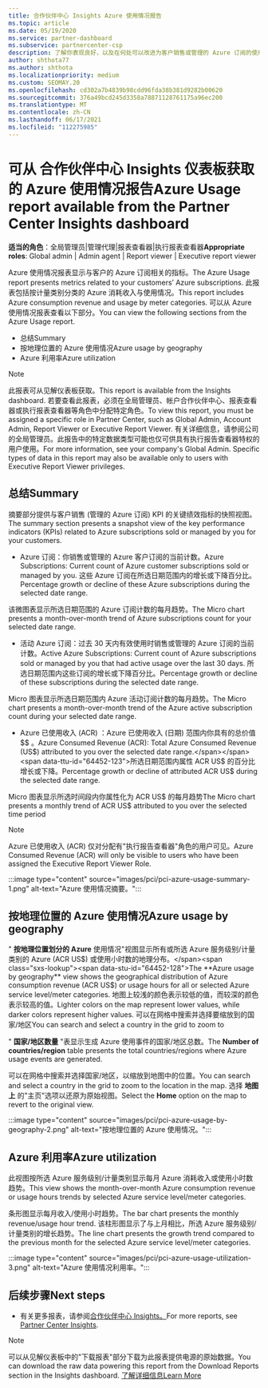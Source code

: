 ```yaml
---
title: 合作伙伴中心 Insights Azure 使用情况报告
ms.topic: article
ms.date: 05/19/2020
ms.service: partner-dashboard
ms.subservice: partnercenter-csp
description: 了解你表现良好，以及在何处可以改进为客户销售或管理的 Azure 订阅的使用。
author: shthota77
ms.author: shthota
ms.localizationpriority: medium
ms.custom: SEOMAY.20
ms.openlocfilehash: cd302a7b4839b98cdd96fda38b381d9282b00620
ms.sourcegitcommit: 376a49bcd245d3358a78871128761175a96ec200
ms.translationtype: MT
ms.contentlocale: zh-CN
ms.lasthandoff: 06/17/2021
ms.locfileid: "112275985"
---
```

# <a name="azure-usage-report-available-from-the-partner-center-insights-dashboard"></a><span data-ttu-id="64452-103">可从 合作伙伴中心 Insights 仪表板获取的 Azure 使用情况报告</span><span class="sxs-lookup"><span data-stu-id="64452-103">Azure Usage report available from the Partner Center Insights dashboard</span></span>

<span data-ttu-id="64452-104">**适当的角色**：全局管理员|管理代理|报表查看器|执行报表查看器</span><span class="sxs-lookup"><span data-stu-id="64452-104">**Appropriate roles**: Global admin | Admin agent | Report viewer | Executive report viewer</span></span>

<span data-ttu-id="64452-105">Azure 使用情况报表显示与客户的 Azure 订阅相关的指标。</span><span class="sxs-lookup"><span data-stu-id="64452-105">The Azure Usage report presents metrics related to your customers’ Azure subscriptions.</span></span> <span data-ttu-id="64452-106">此报表包括按计量类别分类的 Azure 消耗收入与使用情况。</span><span class="sxs-lookup"><span data-stu-id="64452-106">This report includes Azure consumption revenue and usage by meter categories.</span></span> <span data-ttu-id="64452-107">可以从 Azure 使用情况报表查看以下部分。</span><span class="sxs-lookup"><span data-stu-id="64452-107">You can view the following sections from the Azure Usage report.</span></span>

- <span data-ttu-id="64452-108">总结</span><span class="sxs-lookup"><span data-stu-id="64452-108">Summary</span></span>
- <span data-ttu-id="64452-109">按地理位置的 Azure 使用情况</span><span class="sxs-lookup"><span data-stu-id="64452-109">Azure usage by geography</span></span>
- <span data-ttu-id="64452-110">Azure 利用率</span><span class="sxs-lookup"><span data-stu-id="64452-110">Azure utilization</span></span>

 > [!NOTE]
 > <span data-ttu-id="64452-111">此报表可从见解仪表板获取。</span><span class="sxs-lookup"><span data-stu-id="64452-111">This report is available from the Insights dashboard.</span></span> <span data-ttu-id="64452-112">若要查看此报表，必须在全局管理员、帐户合作伙伴中心、报表查看器或执行报表查看器等角色中分配特定角色。</span><span class="sxs-lookup"><span data-stu-id="64452-112">To view this report, you must be assigned a specific role in Partner Center, such as Global Admin, Account Admin, Report Viewer or Executive Report Viewer.</span></span> <span data-ttu-id="64452-113">有关详细信息，请参阅公司的全局管理员。此报告中的特定数据类型可能也仅可供具有执行报告查看器特权的用户使用。</span><span class="sxs-lookup"><span data-stu-id="64452-113">For more information, see your company's Global Admin. Specific types of data in this report may also be available only to users with Executive Report Viewer privileges.</span></span>

## <a name="summary"></a><span data-ttu-id="64452-114">总结</span><span class="sxs-lookup"><span data-stu-id="64452-114">Summary</span></span>

<span data-ttu-id="64452-115">摘要部分提供与客户销售 (管理的 Azure 订阅) KPI 的关键绩效指标的快照视图。</span><span class="sxs-lookup"><span data-stu-id="64452-115">The summary section presents a snapshot view of the key performance indicators (KPIs) related to Azure subscriptions sold or managed by you for your customers.</span></span>  

- <span data-ttu-id="64452-116">Azure 订阅：你销售或管理的 Azure 客户订阅的当前计数。</span><span class="sxs-lookup"><span data-stu-id="64452-116">Azure Subscriptions: Current count of Azure customer subscriptions sold or managed by you.</span></span>
<span data-ttu-id="64452-117">这些 Azure 订阅在所选日期范围内的增长或下降百分比。</span><span class="sxs-lookup"><span data-stu-id="64452-117">Percentage growth or decline of these Azure subscriptions during the selected date range.</span></span>

<span data-ttu-id="64452-118">该微图表显示所选日期范围的 Azure 订阅计数的每月趋势。</span><span class="sxs-lookup"><span data-stu-id="64452-118">The Micro chart presents a month-over-month trend of Azure subscriptions count for your selected date range.</span></span>
- <span data-ttu-id="64452-119">活动 Azure 订阅：过去 30 天内有效使用时销售或管理的 Azure 订阅的当前计数。</span><span class="sxs-lookup"><span data-stu-id="64452-119">Active Azure Subscriptions: Current count of Azure subscriptions sold or managed by you that had active usage over the last 30 days.</span></span>
<span data-ttu-id="64452-120">所选日期范围内这些订阅的增长或下降百分比。</span><span class="sxs-lookup"><span data-stu-id="64452-120">Percentage growth or decline of these subscriptions during the selected date range.</span></span>

<span data-ttu-id="64452-121">Micro 图表显示所选日期范围内 Azure 活动订阅计数的每月趋势。</span><span class="sxs-lookup"><span data-stu-id="64452-121">The Micro chart presents a month-over-month trend of the Azure active subscription count during your selected date range.</span></span>

- <span data-ttu-id="64452-122">Azure 已使用收入 (ACR) ：Azure 已使用收入 (日期) 范围内你具有的总价值 $$ 。</span><span class="sxs-lookup"><span data-stu-id="64452-122">Azure Consumed Revenue (ACR): Total Azure Consumed Revenue (US$) attributed to you over the selected date range.</span></span>
<span data-ttu-id="64452-123">所选日期范围内属性 ACR US$ 的百分比增长或下降。</span><span class="sxs-lookup"><span data-stu-id="64452-123">Percentage growth or decline of attributed ACR US$ during the selected date range.</span></span> 

<span data-ttu-id="64452-124">Micro 图表显示所选时间段内你属性化为 ACR US$ 的每月趋势</span><span class="sxs-lookup"><span data-stu-id="64452-124">The Micro chart presents a monthly trend of ACR US$ attributed to you over the selected time period</span></span>


> [!NOTE]
 > <span data-ttu-id="64452-125">Azure 已使用收入 (ACR) 仅对分配有"执行报告查看器"角色的用户可见。</span><span class="sxs-lookup"><span data-stu-id="64452-125">Azure Consumed Revenue (ACR) will only be visible to users who have been assigned the Executive Report Viewer Role.</span></span>

:::image type="content" source="images/pci/pci-azure-usage-summary-1.png" alt-text="Azure 使用情况摘要。":::

## <a name="azure-usage-by-geography"></a><span data-ttu-id="64452-127">按地理位置的 Azure 使用情况</span><span class="sxs-lookup"><span data-stu-id="64452-127">Azure usage by geography</span></span>

<span data-ttu-id="64452-128">" **按地理位置划分的 Azure** 使用情况"视图显示所有或所选 Azure 服务级别/计量类别的 Azure (ACR US$) 或使用小时数的地理分布。</span><span class="sxs-lookup"><span data-stu-id="64452-128">The **Azure usage by geography** view shows the geographical distribution of Azure consumption revenue (ACR US$) or usage hours for all or selected Azure service level/meter categories.</span></span> <span data-ttu-id="64452-129">地图上较浅的颜色表示较低的值，而较深的颜色表示较高的值。</span><span class="sxs-lookup"><span data-stu-id="64452-129">Lighter colors on the map represent lower values, while darker colors represent higher values.</span></span> <span data-ttu-id="64452-130">可以在网格中搜索并选择要缩放到的国家/地区</span><span class="sxs-lookup"><span data-stu-id="64452-130">You can search and select a country in the grid to zoom to</span></span> 

<span data-ttu-id="64452-131">" **国家/地区数量** "表显示生成 Azure 使用事件的国家/地区总数。</span><span class="sxs-lookup"><span data-stu-id="64452-131">The **Number of countries/region** table presents the total countries/regions where Azure usage events are generated.</span></span>

<span data-ttu-id="64452-132">可以在网格中搜索并选择国家/地区，以缩放到地图中的位置。</span><span class="sxs-lookup"><span data-stu-id="64452-132">You can search and select a country in the grid to zoom to the location in the map.</span></span> <span data-ttu-id="64452-133">选择 **地图上** 的"主页"选项以还原为原始视图。</span><span class="sxs-lookup"><span data-stu-id="64452-133">Select the **Home** option on the map to revert to the original view.</span></span>

:::image type="content" source="images/pci/pci-azure-usage-by-geography-2.png" alt-text="按地理位置的 Azure 使用情况。":::

## <a name="azure-utilization"></a><span data-ttu-id="64452-135">Azure 利用率</span><span class="sxs-lookup"><span data-stu-id="64452-135">Azure utilization</span></span>

<span data-ttu-id="64452-136">此视图按所选 Azure 服务级别/计量类别显示每月 Azure 消耗收入或使用小时数趋势。</span><span class="sxs-lookup"><span data-stu-id="64452-136">This view shows the month-over-month Azure consumption revenue or usage hours trends by selected Azure service level/meter categories.</span></span> 

<span data-ttu-id="64452-137">条形图显示每月收入/使用小时趋势。</span><span class="sxs-lookup"><span data-stu-id="64452-137">The bar chart presents the monthly revenue/usage hour trend.</span></span> <span data-ttu-id="64452-138">该柱形图显示了与上月相比，所选 Azure 服务级别/计量类别的增长趋势。</span><span class="sxs-lookup"><span data-stu-id="64452-138">The line chart presents the growth trend compared to the previous month for the selected Azure service level/meter categories.</span></span>

:::image type="content" source="images/pci/pci-azure-usage-utilization-3.png" alt-text="Azure 使用情况利用率。":::

## <a name="next-steps"></a><span data-ttu-id="64452-140">后续步骤</span><span class="sxs-lookup"><span data-stu-id="64452-140">Next steps</span></span>

- <span data-ttu-id="64452-141">有关更多报表，请参阅[合作伙伴中心 Insights。](partner-center-insights.md)</span><span class="sxs-lookup"><span data-stu-id="64452-141">For more reports, see [Partner Center Insights](partner-center-insights.md).</span></span>

>[!NOTE] 
> <span data-ttu-id="64452-142">可以从见解仪表板中的"下载报表"部分下载为此报表提供电源的原始数据。</span><span class="sxs-lookup"><span data-stu-id="64452-142">You can download the raw data powering this report from the Download Reports section in the Insights dashboard.</span></span> [<span data-ttu-id="64452-143">了解详细信息</span><span class="sxs-lookup"><span data-stu-id="64452-143">Learn More</span></span>](pci-download-reports.md) 
